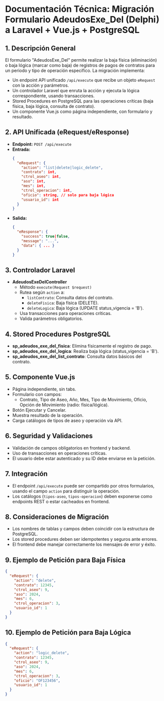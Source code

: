 # Documentación Técnica: Migración Formulario AdeudosExe_Del (Delphi) a Laravel + Vue.js + PostgreSQL

## 1. Descripción General
El formulario "AdeudosExe_Del" permite realizar la baja física (eliminación) o baja lógica (marcar como baja) de registros de pagos de contratos para un periodo y tipo de operación específico. La migración implementa:
- Un endpoint API unificado `/api/execute` que recibe un objeto `eRequest` con la acción y parámetros.
- Un controlador Laravel que enruta la acción y ejecuta la lógica correspondiente, usando transacciones.
- Stored Procedures en PostgreSQL para las operaciones críticas (baja física, baja lógica, consulta de contrato).
- Un componente Vue.js como página independiente, con formulario y resultado.

## 2. API Unificada (eRequest/eResponse)
- **Endpoint:** `POST /api/execute`
- **Entrada:**
  ```json
  {
    "eRequest": {
      "action": "list|delete|logic_delete",
      "contrato": int,
      "ctrol_aseo": int,
      "aso": int,
      "mes": int,
      "ctrol_operacion": int,
      "oficio": string, // solo para baja lógica
      "usuario_id": int
    }
  }
  ```
- **Salida:**
  ```json
  {
    "eResponse": {
      "success": true|false,
      "message": "...",
      "data": { ... }
    }
  }
  ```

## 3. Controlador Laravel
- **AdeudosExeDelController**
  - Método `execute(Request $request)`
  - Rutea según `action` a:
    - `listContrato`: Consulta datos del contrato.
    - `deleteFisica`: Baja física (DELETE).
    - `deleteLogica`: Baja lógica (UPDATE status_vigencia = 'B').
  - Usa transacciones para operaciones críticas.
  - Valida parámetros obligatorios.

## 4. Stored Procedures PostgreSQL
- **sp_adeudos_exe_del_fisica**: Elimina físicamente el registro de pago.
- **sp_adeudos_exe_del_logica**: Realiza baja lógica (status_vigencia = 'B').
- **sp_adeudos_exe_del_list_contrato**: Consulta datos básicos del contrato.

## 5. Componente Vue.js
- Página independiente, sin tabs.
- Formulario con campos:
  - Contrato, Tipo de Aseo, Año, Mes, Tipo de Movimiento, Oficio, Opción de Movimiento (radio: física/lógica).
- Botón Ejecutar y Cancelar.
- Muestra resultado de la operación.
- Carga catálogos de tipos de aseo y operación vía API.

## 6. Seguridad y Validaciones
- Validación de campos obligatorios en frontend y backend.
- Uso de transacciones en operaciones críticas.
- El usuario debe estar autenticado y su ID debe enviarse en la petición.

## 7. Integración
- El endpoint `/api/execute` puede ser compartido por otros formularios, usando el campo `action` para distinguir la operación.
- Los catálogos (`tipos-aseo`, `tipos-operacion`) deben exponerse como endpoints REST o estar cacheados en frontend.

## 8. Consideraciones de Migración
- Los nombres de tablas y campos deben coincidir con la estructura de PostgreSQL.
- Los stored procedures deben ser idempotentes y seguros ante errores.
- El frontend debe manejar correctamente los mensajes de error y éxito.

## 9. Ejemplo de Petición para Baja Física
```json
{
  "eRequest": {
    "action": "delete",
    "contrato": 12345,
    "ctrol_aseo": 9,
    "aso": 2024,
    "mes": 6,
    "ctrol_operacion": 3,
    "usuario_id": 1
  }
}
```

## 10. Ejemplo de Petición para Baja Lógica
```json
{
  "eRequest": {
    "action": "logic_delete",
    "contrato": 12345,
    "ctrol_aseo": 9,
    "aso": 2024,
    "mes": 6,
    "ctrol_operacion": 3,
    "oficio": "OF123456",
    "usuario_id": 1
  }
}
```
